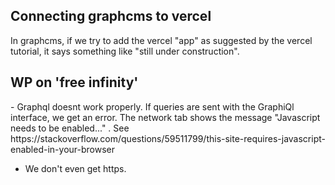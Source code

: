 <h2>Connecting graphcms to vercel</h2>

In graphcms, if we try to add the vercel "app" as suggested by the vercel tutorial, it says something like "still under construction".

<h2>WP on 'free infinity'</h2>
- Graphql doesnt work properly. If queries are sent with the GraphiQl interface, we get an error. The network tab shows the message "Javascript needs to be enabled..." . See https://stackoverflow.com/questions/59511799/this-site-requires-javascript-enabled-in-your-browser

- We don't even get https. 
